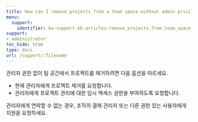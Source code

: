 ```yaml
---
title: How can I remove projects from a team space without admin privileges?
menu:
  support:
    identifier: ko-support-kb-articles-remove_projects_from_team_space_without_admin_privileges
support:
- administrator
toc_hide: true
type: docs
url: /support/:filename
---
```


관리자 권한 없이 팀 공간에서 프로젝트를 제거하려면 다음 옵션을 따르세요.

- 현재 관리자에게 프로젝트 제거를 요청합니다.
- 관리자에게 프로젝트 관리에 대한 임시 엑세스 권한을 부여하도록 요청합니다.

관리자에게 연락할 수 없는 경우, 조직의 결제 관리자 또는 다른 권한 있는 사용자에게 지원을 요청하세요.
